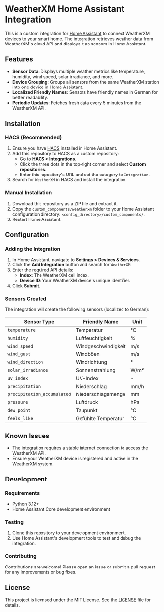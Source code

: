 # WeatherXM Home Assistant Integration

This is a custom integration for [Home Assistant](https://www.home-assistant.io/) to connect WeatherXM devices to your smart home. The integration retrieves weather data from WeatherXM's cloud API and displays it as sensors in Home Assistant.

## Features

- **Sensor Data**: Displays multiple weather metrics like temperature, humidity, wind speed, solar irradiance, and more.
- **Device Grouping**: Groups all sensors from the same WeatherXM station into one device in Home Assistant.
- **Localized Friendly Names**: Sensors have friendly names in German for better readability.
- **Periodic Updates**: Fetches fresh data every 5 minutes from the WeatherXM API.

## Installation

### HACS (Recommended)
1. Ensure you have [HACS](https://hacs.xyz/) installed in Home Assistant.
2. Add this repository to HACS as a custom repository:
   - Go to **HACS > Integrations**.
   - Click the three dots in the top-right corner and select **Custom repositories**.
   - Enter this repository's URL and set the category to `Integration`.
3. Search for `WeatherXM` in HACS and install the integration.

### Manual Installation
1. Download this repository as a ZIP file and extract it.
2. Copy the `custom_components/weatherxm` folder to your Home Assistant configuration directory: `<config_directory>/custom_components/`.
3. Restart Home Assistant.

## Configuration

### Adding the Integration
1. In Home Assistant, navigate to **Settings > Devices & Services**.
2. Click the **Add Integration** button and search for `WeatherXM`.
3. Enter the required API details:
   - **Index**: The WeatherXM cell index.
   - **Device ID**: Your WeatherXM device's unique identifier.
4. Click **Submit**.

### Sensors Created
The integration will create the following sensors (localized to German):

| Sensor Type               | Friendly Name            | Unit                |
|---------------------------|--------------------------|---------------------|
| `temperature`             | Temperatur              | °C                 |
| `humidity`                | Luftfeuchtigkeit        | %                  |
| `wind_speed`              | Windgeschwindigkeit     | m/s                |
| `wind_gust`               | Windböen                | m/s                |
| `wind_direction`          | Windrichtung            | °                  |
| `solar_irradiance`        | Sonnenstrahlung         | W/m²               |
| `uv_index`                | UV-Index               | -                  |
| `precipitation`           | Niederschlag            | mm/h               |
| `precipitation_accumulated` | Niederschlagsmenge    | mm                 |
| `pressure`                | Luftdruck               | hPa                |
| `dew_point`               | Taupunkt                | °C                 |
| `feels_like`              | Gefühlte Temperatur     | °C                 |

## Known Issues

- The integration requires a stable internet connection to access the WeatherXM API.
- Ensure your WeatherXM device is registered and active in the WeatherXM system.

## Development

### Requirements
- Python 3.12+
- Home Assistant Core development environment

### Testing
1. Clone this repository to your development environment.
2. Use Home Assistant's development tools to test and debug the integration.

### Contributing
Contributions are welcome! Please open an issue or submit a pull request for any improvements or bug fixes.

## License

This project is licensed under the MIT License. See the [LICENSE](LICENSE) file for details.
